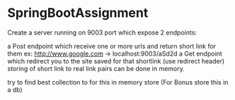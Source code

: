 # SpringBootAssignment

Create a server running on 9003 port which expose 2 endpoints:

a Post endpoint which receive one or more urls and return short link for them ex: http://www.google.com -> localhost:9003/aSd2d
a Get endpoint which redirect you to the site saved for that shortlink (use redirect header)
storing  of short link to real link pairs can be done in memory.

try to find best collection to for this in memory store
(For Bonus store this in a db)
